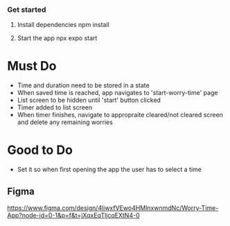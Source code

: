 ### Get started

1. Install dependencies
   npm install

2. Start the app
   npx expo start

# Must Do

- Time and duration need to be stored in a state
- When saved time is reached, app navigates to 'start-worry-time' page
- List screen to be hidden until 'start' button clicked
- Timer added to list screen
- When timer finishes, navigate to appropraite cleared/not cleared screen and delete any remaining worries

# Good to Do

- Set it so when first opening the app the user has to select a time

## Figma
https://www.figma.com/design/4liwxfVEwo4HMlnxwnmdNc/Worry-Time-App?node-id=0-1&p=f&t=jXqxEqTljcqEXtN4-0